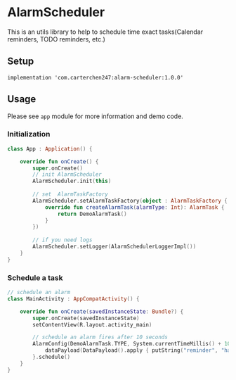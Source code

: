 

AlarmScheduler
===

This is an utils library to help to schedule time exact tasks(Calendar reminders, TODO reminders, etc.)

## Setup

```
implementation 'com.carterchen247:alarm-scheduler:1.0.0'
```

##  Usage

Please see `app` module for more information and demo code.

### Initialization
```kotlin
class App : Application() {

    override fun onCreate() {
        super.onCreate()
        // init AlarmScheduler
        AlarmScheduler.init(this)
        
        // set  AlarmTaskFactory
        AlarmScheduler.setAlarmTaskFactory(object : AlarmTaskFactory {
            override fun createAlarmTask(alarmType: Int): AlarmTask {
                return DemoAlarmTask()
            }
        })
        
        // if you need logs
        AlarmScheduler.setLogger(AlarmSchedulerLoggerImpl())
    }
}
```

### Schedule a task

```kotlin
// schedule an alarm
class MainActivity : AppCompatActivity() {

    override fun onCreate(savedInstanceState: Bundle?) {
        super.onCreate(savedInstanceState)
        setContentView(R.layout.activity_main)

        // schedule an alarm fires after 10 seconds
        AlarmConfig(DemoAlarmTask.TYPE, System.currentTimeMillis() + 10000L) {
            dataPayload(DataPayload().apply { putString("reminder", "have a meeting") })
        }.schedule()
    }
}
```

